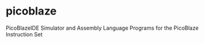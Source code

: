 # picoblaze
PicoBlazeIDE Simulator and Assembly Language Programs for the PicoBlaze Instruction Set
